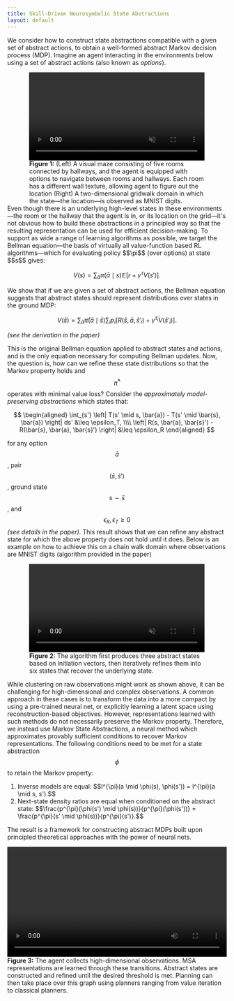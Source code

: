 ```yaml
---
title: Skill-Driven Neurosymbolic State Abstractions
layout: default
---
```

We consider how to construct state abstractions compatible with a given set of abstract actions, to obtain a well-formed abstract Markov decision process (MDP). Imagine an agent interacting in the environments below using a set of abstract actions (also known as <em>options</em>).
<figure style="width: 80%; margin: auto">
    <video width="100%" loop autoplay muted>
        <source src="images/explore.mp4" type="video/mp4">
        Your browser does not support the video tag.
    </video>
    <figcaption>
        <b>Figure 1:</b> (Left) A visual maze consisting of five rooms connected by hallways, and the agent is equipped with options to navigate between rooms and hallways. Each room has a different wall texture, allowing agent to figure out the location (Right) A two-dimensional gridwalk domain in which the state&mdash;the location&mdash;is observed as MNIST digits.
    </figcaption>
</figure>
Even though there is an underlying high-level states in these environments&mdash;the room or the hallway that the agent is in, or its location on the grid&mdash;it's not obvious how to build these abstractions in a principled way so that the resulting representation can be used for efficient decision-making. To support as wide a range of learning algorithms as possible, we target the Bellman equation&mdash;the basis of virtually all value-function based RL algorithms&mdash;which for evaluating policy $$\pi$$ (over options) at state $$s$$ gives:

$$
V(s) = \sum_{\bar{a}} \pi(\bar{a} \mid s)\mathbb{E}[r + \gamma^\tau V(s')].
$$

We show that if we are given a set of abstract actions, the Bellman equation suggests that abstract states should represent distributions over states in the ground MDP:

$$
    V(\bar{s}) = \sum_{\bar{a}} \bar{\pi}(\bar{a} \mid \bar{s}) \sum_i p_i \left[R(\bar{s}, \bar{a}, \bar{s}'_i) + \gamma^{\bar{\tau}_i} V(\bar{s}'_i) \right].
$$

<em class="parantheses">(see the derivation in the paper)</em>

This is the original Bellman equation applied to abstract states and actions, and is the only equation necessary for computing Bellman updates. Now, the question is, how can we refine these state distributions so that the Markov property holds and $$\bar{\pi}^*$$ operates with minimal value loss? Consider the <em>approximately model-preserving abstractions</em> which states that:

$$
\begin{aligned}
\int_{s'} \left| T(s' \mid s, \bar{a}) - T(s' \mid \bar{s}, \bar{a}) \right| ds' &\leq \epsilon_T, \\\\
\left| R(s, \bar{a}, \bar{s}') - R(\bar{s}, \bar{a}, \bar{s}') \right| &\leq \epsilon_R
\end{aligned}
$$

for any option $$\bar{a}$$, pair $$(\bar{s}, \bar{s}')$$, ground state $$s \sim \bar{s}$$, and $$\epsilon_R, \epsilon_T \geq 0$$ <em class="parantheses">(see details in the paper)</em>. This result shows that we can refine any abstract state for which the above property does not hold until it does. Below is an example on how to achieve this on a chain walk domain where observations are MNIST digits <span class="parantheses">(algorithm provided in the paper)</span>
<figure style="width: 80%; margin: auto">
    <video width="100%" loop autoplay muted>
        <source src="images/chain-cropped.mp4" type="video/mp4">
        Your browser does not support the video tag.
    </video>
    <figcaption>
        <b>Figure 2:</b> The algorithm first produces three abstract states based on initiation vectors, then iteratively refines them into six states that recover the underlying state.
    </figcaption>
</figure>

While clustering on raw observations might work as shown above, it can be challenging for high-dimensional and complex observations. A common approach in these cases is to transform the data into a more compact by using a pre-trained neural net, or explicitly learning a latent space using reconstruction-based objectives. However, representations learned with such methods do not necessarily preserve the Markov property. Therefore, we instead use Markov State Abstractions, a neural method which approximates provably sufficient conditions to recover Markov representations. The following conditions need to be met for a state abstraction $$\phi$$ to retain the Markov property:
<ol>
    <li> Inverse models are equal: $$I^{\pi}(a \mid \phi(s), \phi(s')) = I^{\pi}(a \mid s, s').$$</li>
    <li> Next-state density ratios are equal when conditioned on the abstract state: $$\frac{p^{\pi}(\phi(s') \mid \phi(s))}{p^{\pi}(\phi(s'))} = \frac{p^{\pi}(s' \mid \phi(s))}{p^{\pi}(s')}.$$</li>
</ol>

The result is a framework for constructing abstract MDPs built upon principled theoretical approaches with the power of neural nets.

<figure style="width: 100%; margin: auto">
    <video width="100%" controls>
        <source src="images/main.mp4" type="video/mp4">
        Your browser does not support the video tag.
    </video>
    <figcaption>
        <b>Figure 3:</b> The agent collects high-dimensional observations. MSA representations are learned through these transitions. Abstract states are constructed and refined until the desired threshold is met. Planning can then take place over this graph using planners ranging from value iteration to classical planners.
    </figcaption>
</figure>